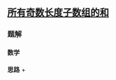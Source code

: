 ## [所有奇数长度子数组的和](https://leetcode-cn.com/problems/sum-of-all-odd-length-subarrays/)

### 题解
#### 数学
**思路**
+ 

```js

```